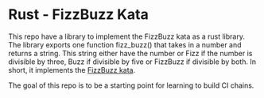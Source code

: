 Rust - FizzBuzz Kata
====================

This repo have a library to implement the FizzBuzz kata 
as a rust library. The library exports one function fizz_buzz()
that takes in a number and returns a string. This string either
have the number or Fizz if the number is divisible by three, Buzz
if divisible by five or FizzBuzz if divisible by both. In short, it implements the
[FizzBuzz kata](https://www.sammancoaching.org/kata_descriptions/fizzbuzz.html).  


The goal of this repo is to be a starting point for learning to build CI chains.